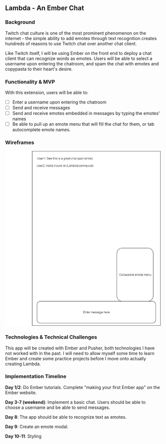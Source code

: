 ## Lambda - An Ember Chat

### Background

Twitch chat culture is one of the most prominent phenomenon on the internet - the simple ability to add emotes through text recognition creates hundreds of reasons to use Twitch chat over another chat client.

Like Twitch itself, I will be using Ember on the front end to deploy a chat client that can recognize words as emotes. Users will be able to select a username upon entering the chatroom, and spam the chat with emotes and copypasta to their heart's desire.

### Functionality & MVP

With this extension, users will be able to:

- [ ] Enter a username upon entering the chatroom
- [ ] Send and receive messages
- [ ] Send and receive emotes embedded in messages by typing the emotes' names
- [ ] Be able to pull up an emote menu that will fill the chat for them, or tab autocomplete emote names.

### Wireframes

![wireframes](https://github.com/txie1993/Lambda/blob/master/docs/Lambda.png?raw=true)

### Technologies & Technical Challenges

This app will be created with Ember and Pusher, both technologies I have not worked with in the past. I will need to allow myself some time to learn Ember and create some practice projects before I move onto actually creating Lambda.

### Implementation Timeline

**Day 1/2**: Do Ember tutorials. Complete "making your first Ember app" on the Ember website.

**Day 3-7 (weekend)**: Implement a basic chat. Users should be able to choose a username and be able to send messages.

**Day 8**: The app should be able to recognize text as emotes.

**Day 9**: Create an emote modal.

**Day 10-11**: Styling
